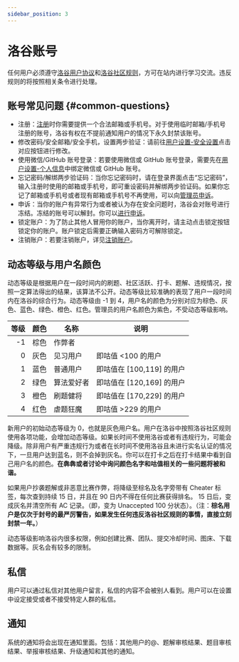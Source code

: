 ```yaml
---
sidebar_position: 3
---
```


# 洛谷账号

任何用户必须遵守[洛谷用户协议](../../../ula/luogu.md)和[洛谷社区规则](../../../rules/community/index.md)，方可在站内进行学习交流。违反规则的将按照相关条令进行处理。

## 账号常见问题 {#common-questions}

- 注册：[注册](https://www.luogu.com.cn/auth/register)时你需要提供一个合法邮箱或手机号。对于使用临时邮箱/手机号注册的账号，洛谷有权在不提前通知用户的情况下永久封禁该账号。
- 修改密码/安全邮箱/安全手机，设置两步验证：请前往[用户设置-安全设置](https://www.luogu.com.cn/user/setting/security)点击对应按钮进行修改。
- 使用微信/GitHub 账号登录：若要使用微信或 GitHub 账号登录，需要先在[用户设置-个人信息](https://www.luogu.com.cn/user/setting)中绑定微信或 GitHub 账号。
- 忘记密码/解绑两步验证码：当你忘记密码时，请在登录界面点击“忘记密码”，输入注册时使用的邮箱或手机号，即可重设密码并解绑两步验证码。如果你忘记了邮箱或手机号或者现有邮箱或手机号不再使用，可以向[管理员申诉](/contact-us#email)。
- 申诉：当你的账户有异常行为或者被认为存在安全问题时，洛谷会对账号进行冻结。冻结的账号可以解封。你可以[进行申诉](/contact-us#email)。
- 锁定账户：为了防止其他人冒用你的账户，当你离开时，请主动点击锁定按钮锁定你的账户。账户锁定后需要正确输入密码方可解除锁定。
- 注销账户：若要注销账户，详见[注销账户](./deletion.md)。

## 动态等级与用户名颜色

动态等级是根据用户在一段时间内的刷题、社区活跃、打卡、题解、违规情况，按照一定算法得出的结果，该算法不公开。动态等级比较准确的表现了用户一段时间内在洛谷的综合行为。动态等级由 -1 到 4，用户名的颜色为分别对应为棕色、灰色、蓝色、绿色、橙色、红色。管理员的用户名颜色为紫色，不受动态等级影响。

|  等级 | 颜色 | 名称    | 说明                 |
|----:|----|-------|--------------------|
|  -1 | 棕色 | 作弊者   |                    |
|   0 | 灰色 | 见习用户  | 即咕值 \<100 的用户      |
|   1 | 蓝色 | 普通用户  | 即咕值在 [100,119] 的用户 |
|   2 | 绿色 | 算法爱好者 | 即咕值在 [120,169] 的用户 |
|   3 | 橙色 | 刷题健将  | 即咕值在 [170,229] 的用户 |
|   4 | 红色 | 虐题狂魔  | 即咕值 >229 的用户       |

新用户的初始动态等级为 0，也就是灰色用户名。用户在洛谷中按照洛谷社区规则使用各项功能，会增加动态等级。如果长时间不使用洛谷或者有违规行为，可能会降级。除非用户有严重违规行为或者在长时间不使用洛谷且未进行实名认证的情况下，一旦用户达到蓝名，则不会掉到灰名。你可以在打卡之后在打卡结果中看到自己用户名的颜色。**在犇犇或者讨论中询问颜色名字和咕值相关的一些问题将被和谐。**

如果用户抄袭题解或非恶意比赛作弊，将降级至棕名及名字旁带有 Cheater 标签，每次查到持续 15 日，并且在 90 日内不得在任何比赛获得排名。 15 日后，变成灰名并清空所有 AC 记录。（即，变为 Unaccepted 100 分状态）。（注：**棕名用户是仅次于封号的最严厉警告，如果发生任何违反洛谷社区规则的事情，直接立刻封禁一年。**）

动态等级影响洛谷内很多权限，例如创建比赛、团队、提交冷却时间、图床、下载数据等。灰名会有较多的限制。

## 私信

用户可以通过私信对其他用户留言，私信的内容不会被别人看到。用户可以在设置中设定接受或者不接受特定人群的私信。

## 通知

系统的通知将会出现在通知里面。包括：其他用户的@、题解审核结果、题目审核结果、举报审核结果、升级通知和其他的通知。
